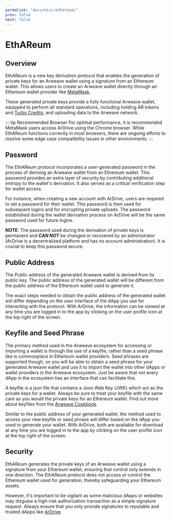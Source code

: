 ```yaml
---
permalink: "docs/misc/ethareum/"
prev: false
next: false
---
```


# EthAReum

## Overview

EthAReum is a new key derivation protocol that enables the generation of private keys for an Arweave wallet using a signature from an Ethereum wallet. This allows users to create an Arweave wallet directly through an Ethereum wallet provider like [MetaMask](https://metamask.io/).

These generated private keys provide a fully functional Arweave wallet, equipped to perform all standard operations, including holding AR tokens and [Turbo Credits](../turbo/what-is-turbo.md), and uploading data to the Arweave network.

::: tip Recommended Browser
For optimal performance, it is recommended MetaMask users access ArDrive using the Chrome browser. While EthAReum functions correctly in most browsers, there are ongoing efforts to resolve some edge case compatibility issues in other environments. 
:::

## Password

The EthAReum protocol incorporates a user-generated password in the process of deriving an Arweave wallet from an Ethereum wallet. This password provides an extra layer of security by contributing additional entropy to the wallet's derivation. It also serves as a critical verification step for wallet access.

For instance, when creating a new account with ArDrive, users are required to set a password for their wallet. This password is then used for subsequent logins and for encrypting private uploads. The password established during the wallet derivation process on ArDrive will be the same password used for future logins.

**NOTE**: The password used during the derivation of private keys is permanent and ***CAN NOT*** be changed or recovered by an administrator (ArDrive is a decentralized platform and has no account administration). It is crucial to keep this password secure.

## Public Address

The Public address of the generated Arweave wallet is derived from its public key. The public address of the generated wallet will be different from the public address of the Ethereum wallet used to generate it. 

The exact steps needed to obtain the public address of the generated wallet will differ depending on the user interface of the dApp you use for interacting with the protocol. With ArDrive, the information can be viewed at any time you are logged in to the app by clicking on the user profile icon at the top right of the screen.

## Keyfile and Seed Phrase

The primary method used in the Arweave ecosystem for accessing or importing a wallet is through the use of a keyfile, rather than a seed phrase like is commonplace in Ethereum wallet providers. Seed phrases are supported though, so you will be able to obtain a seed phrase for your generated Arweave wallet and use it to import the wallet into other dApps or wallet providers in the Arweave ecosystem. Just be aware that not every dApp in the ecosystem has an interface that can facilitate this.

A keyfile is a json file that contains a Json Web Key (JWK) which act as the private keys for a wallet. Always be sure to treat your keyfile with the same care as you would the private keys for an Ethereum wallet. Find out more about keyfiles from the [Arweave Cookbook](https://cookbook.arweave.dev/concepts/keyfiles-and-wallets.html).

Similar to the public address of your generated wallet, the method used to access your new keyfile or seed phrase will differ based on the dApp you used to generate your wallet. With ArDrive, both are available for download at any time you are logged in to the app by clicking on the user profile icon at the top right of the screen.

## Security

EthAReum generates the private keys of an Arweave wallet using a signature from your Ethereum wallet, ensuring that control only extends in one direction. The EthAReum protocol does not access or control the Ethereum wallet used for generation, thereby safeguarding your Ethereum assets.

However, it's important to be vigilant as some malicious dApps or websites may disguise a high-risk authorization transaction as a simple signature request. Always ensure that you only provide signatures to reputable and trusted dApps like [ArDrive](https://app.ardrive.io/).
